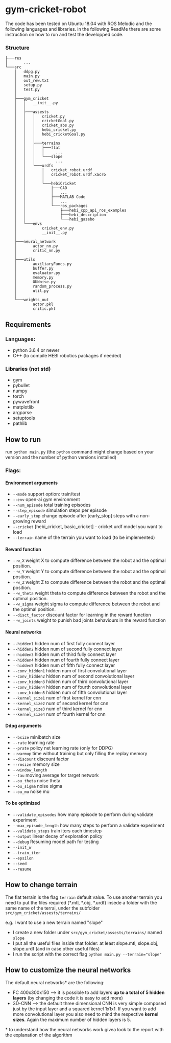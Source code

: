 # gym-cricket-robot

The code has been tested on Ubuntu 18.04 with ROS Melodic and the following languages and libraries.
in the following ReadMe there are some instruction on how to run and test the developped code.

### Structure
```
├───res
│       ...
└───src
    │   ddpg.py
    │   main.py
    │   out_rew.txt
    │   setup.py
    │   test.py
    │
    ├───gym_cricket
    │   │   __init__.py
    │   │
    │   ├───assests
    │   │   │   cricket.py
    │   │   │   cricketGoal.py
    │   │   │   cricket_abs.py
    │   │   │   hebi_cricket.py
    │   │   │   hebi_cricketGoal.py
    │   │   │
    │   │   ├───terrains
    │   │   │   ├───flat
    │   │   │   │     ...
    │   │   │   └───slope
    │   │   │         ...
    │   │   └───urdfs
    │   │       │   cricket_robot.urdf
    │   │       │   cricket_robot.urdf.xacro
    │   │       │
    │   │       └───hebiCricket
    │   │           ├───CAD
    │   │           │   ...
    │   │           ├───MATLAB Code
    │   │           │   ...
    │   │           └───ros_packages
    │   │               ├───hebi_cpp_api_ros_examples
    │   │               ├───hebi_description
    │   │               └───hebi_gazebo
    │   └───envs
    │           cricket_env.py
    │           __init__.py
    │
    ├───neural_network
    │       actor_nn.py
    │       critic_nn.py
    │
    ├───utils
    │       auxiliaryFuncs.py
    │       buffer.py
    │       evaluator.py
    │       memory.py
    │       OUNoise.py
    │       random_process.py
    │       util.py
    │
    └───weights_out
            actor.pkl
            critic.pkl
```


## Requirements
### Languages:
 
* python 3.6.4 or newer
* C++ (to compile HEBI robotics packages if needed)

### Libraries (not std)
 * gym
 * pybullet
 * numpy
 * torch 
 * pywavefront
 * matplotlib
 * argparse
 * setuptools
 * pathlib
 
## How to run
run ```python main.py``` (the ```python``` command might change based on your version and the number of python versions installed)

### Flags:
#### Environment arguments
 
 * ```--mode``` support option: train/test
 * ```--env``` open-ai gym environment
 * ```--num_apisode``` total training episodes
 * ```--step_episode``` simulation steps per episode
 * ```--early_stop``` change episode after [early_stop] steps with a non-growing reward
 * ```--cricket``` [hebi_cricket, basic_cricket] - cricket urdf model you want to load
 * ```--terrain``` name of the terrain you want to load (to be implemented)

#### Reward function


 * ```--w_X``` weight X to compute difference between the robot and the optimal position.
 * ```--w_Y``` weight Y to compute difference between the robot and the optimal position. 
 * ```--w_Z``` weight Z to compute difference between the robot and the optimal position. 
 * ```--w_theta``` weight theta to compute difference between the robot and the optimal position.
 * ```--w_sigma``` weight sigma to compute difference between the robot and the optimal position.
 * ```--disct_factor``` discount factor for learning in the reward function
 * ```--w_joints``` weight to punish bad joints behaviours in the reward function

 #### Neural networks
 
 * ```--hidden1``` hidden num of first fully connect layer
 * ```--hidden2``` hidden num of second fully connect layer
 * ```--hidden3``` hidden num of third fully connect layer
 * ```--hidden4``` hidden num of fourth fully connect layer
 * ```--hidden5``` hidden num of fifth fully connect layer
 * ```--conv_hidden1``` hidden num of first convolutional layer
 * ```--conv_hidden2``` hidden num of second convolutional layer
 * ```--conv_hidden3``` hidden num of third convolutional layer
 * ```--conv_hidden4``` hidden num of fourth convolutional layer
 * ```--conv_hidden5``` hidden num of fifth convolutional layer
 * ```--kernel_size1``` num of first kernel for cnn
 * ```--kernel_size2``` num of second kernel for cnn
 * ```--kernel_size3``` num of third kernel for cnn
 * ```--kernel_size4``` num of fourth kernel for cnn


 #### Ddpg arguments
 
 
 * ```--bsize```   minibatch size
* ```--rate``` learning rate
* ```--prate``` policy net learning rate (only for DDPG)
* ```--warmup``` time without training but only filling the replay memory
* ```--discount``` discount factor
* ```--rmsize``` memory size
* ```--window_length``` 
* ```--tau``` moving average for target network
* ```--ou_theta``` noise theta
* ```--ou_sigma``` noise sigma
* ```--ou_mu``` noise mu 


#### To be optimized


* ```--validate_episodes``` how many episode to perform during validate experiment
* ```--max_episode_length``` how many steps to perform a validate experiment
* ```--validate_steps``` train iters each timestep
* ```--output``` linear decay of exploration policy
* ```--debug```  Resuming model path for testing
* ```--init_w```         
* ```--train_iter```
* ```--epsilon```    
* ```--seed```       
* ```--resume``` 
     
## How to change terrain
The flat terrain is the flag ```terrain``` default value. To use another terrain you need to put the files required (*.mtl, *.obj, *.urdf) insede a folder with the same name of the terrai, under the subfolder ```src/gym_cricket/assests/terrains/```

e.g.
I want to use a new terrain named "slope"
* I create a new folder under ```src/gym_cricket/assests/terrains/``` named ```slope```
* I put all the useful files inside that folder: at least slope.mtl, slope.obj, slope.urdf (and in case other useful files)
* I run the script with the correct flag ```python main.py --terrain="slope"```


## How to customize the neural networks
The default neural networks* are the following:
* FC 400x300x150 --> it is possible to add layers **up to a total of 5 hidden layers** (by changing the code it is easy to add more)
* 3D-CNN --> the default three dimensional CNN is very simple composed just by the input layer and a squared kernel 1x1x1. If you want to add more convolutional layer you also need to mind the respective **kernel sizes**. Again the maximum number of hidden layers is 5.

\* to understand how the neural networks work givea look to the report with the explanation of the algorithm

